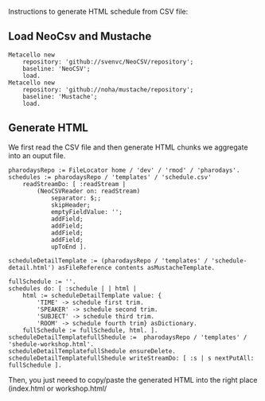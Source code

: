 Instructions to generate HTML schedule from CSV file:

## Load NeoCsv and Mustache
```smalltalk
Metacello new
	repository: 'github://svenvc/NeoCSV/repository';
	baseline: 'NeoCSV';
	load.
Metacello new
	repository: 'github://noha/mustache/repository';
	baseline: 'Mustache';
	load.
```

## Generate HTML
We first read the CSV file and then generate HTML chunks we aggregate into an ouput file.
```smalltalk
pharodaysRepo := FileLocator home / 'dev' / 'rmod' / 'pharodays'.
schedules := pharodaysRepo / 'templates' / 'schedule.csv' 
	readStreamDo: [ :readStream |
		(NeoCSVReader on: readStream)
			separator: $;;
			skipHeader;
			emptyFieldValue: '';
			addField;
			addField;
			addField;
			addField;
			upToEnd ].
		
scheduleDetailTemplate := (pharodaysRepo / 'templates' / 'schedule-detail.html') asFileReference contents asMustacheTemplate.

fullSchedule := ''.
schedules do: [ :schedule | | html |
	html := scheduleDetailTemplate value: { 
		'TIME' -> schedule first trim. 
		'SPEAKER' -> schedule second trim.
		'SUBJECT' -> schedule third trim.
		'ROOM' -> schedule fourth trim} asDictionary.
	fullSchedule := fullSchedule, html. ].
scheduleDetailTemplatefullShedule :=  pharodaysRepo / 'templates' / 'shedule-workshop.html'.
scheduleDetailTemplatefullShedule ensureDelete.
scheduleDetailTemplatefullShedule writeStreamDo: [ :s | s nextPutAll: fullSchedule ].
```
Then, you just neeed to copy/paste the generated HTML into the right place (index.html or workshop.html/
